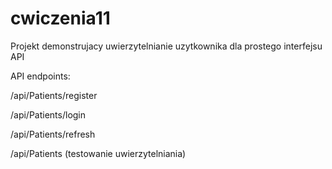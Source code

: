 # cwiczenia11
Projekt demonstrujacy uwierzytelnianie uzytkownika dla prostego interfejsu API

API endpoints:

/api/Patients/register

/api/Patients/login

/api/Patients/refresh

/api/Patients (testowanie uwierzytelniania)